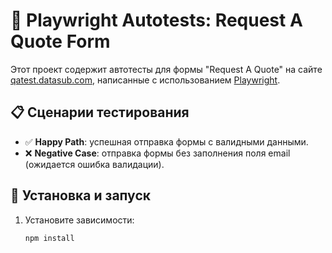 # 🧪 Playwright Autotests: Request A Quote Form

Этот проект содержит автотесты для формы "Request A Quote" на сайте [qatest.datasub.com](https://qatest.datasub.com/quote.html), написанные с использованием [Playwright](https://playwright.dev/).

## 📋 Сценарии тестирования

- ✅ **Happy Path**: успешная отправка формы с валидными данными.
- ❌ **Negative Case**: отправка формы без заполнения поля email (ожидается ошибка валидации).

## 🚀 Установка и запуск

1. Установите зависимости:

   ```bash
   npm install

